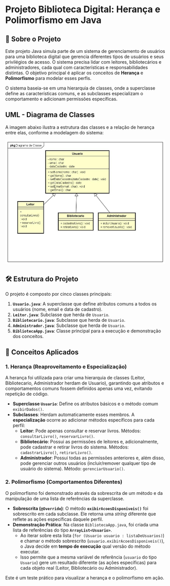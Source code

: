 # Projeto Biblioteca Digital: Herança e Polimorfismo em Java

## 📜 Sobre o Projeto

Este projeto Java simula parte de um sistema de gerenciamento de usuários para uma biblioteca digital que gerencia diferentes tipos de usuários e seus privilégios de acesso. O sistema precisa lidar com leitores, bibliotecários e administradores, cada qual com características e responsabilidades distintas. O objetivo principal é aplicar os conceitos de **Herança** e **Polimorfismo** para modelar esses perfis.

O sistema baseia-se em uma hierarquia de classes, onde a superclasse define as características comuns, e as subclasses especializam o comportamento e adicionam permissões específicas.

##  UML - Diagrama de Classes

A imagem abaixo ilustra a estrutura das classes e a relação de herança entre elas, conforme a modelagem do sistema:

![Diagrama de Classes do Sistema de Biblioteca Digital](diagrama_de_classe.jpg) 
## 🛠️ Estrutura do Projeto

O projeto é composto por cinco classes principais:

1.  **`Usuario.java`**: A superclasse que define atributos comuns a todos os usuários (nome, email e data de cadastro).
2.  **`Leitor.java`**: Subclasse que herda de `Usuario`.
3.  **`Bibliotecario.java`**: Subclasse que herda de `Usuario`.
4.  **`Administrador.java`**: Subclasse que herda de `Usuario`.
5.  **`BibliotecaApp.java`**: Classe principal para a execução e demonstração dos conceitos.

## 🔑 Conceitos Aplicados

### 1. Herança (Reaproveitamento e Especialização)

A herança foi utilizada para criar uma hierarquia de classes (Leitor, Bibliotecario, Administrador herdam de Usuario), garantindo que atributos e comportamentos comuns fossem definidos apenas uma vez, evitando repetição de código.

* **Superclasse `Usuario`**: Define os atributos básicos e o método comum `exibirDados()`.
* **Subclasses**: Herdam automaticamente esses membros. A **especialização** ocorre ao adicionar métodos específicos para cada perfil:
    * **Leitor**: Pode apenas consultar e reservar livros. Métodos: `consultarLivro()`, `reservarLivro()`.
    * **Bibliotecário**: Possui as permissões de leitores e, adicionalmente, pode cadastrar e retirar livros do sistema. Métodos: `cadastrarLivro()`, `retirarLivro()`.
    * **Administrador**: Possui todas as permissões anteriores e, além disso, pode gerenciar outros usuários (incluir/remover qualquer tipo de usuário do sistema). Método: `gerenciarUsuario()`.

### 2. Polimorfismo (Comportamentos Diferentes)

O polimorfismo foi demonstrado através da sobrescrita de um método e da manipulação de uma lista de referências da superclasse.

* **Sobrescrita (`@Override`)**: O método **`exibirAcoesDisponiveis()`** foi sobrescrito em cada subclasse. Ele retorna uma *string* diferente que reflete as ações específicas daquele perfil.
* **Demonstração Prática**: Na classe `BibliotecaApp.java`, foi criada uma lista de referências do tipo **`ArrayList<Usuario>`**.
    * Ao iterar sobre esta lista (`for (Usuario usuario : listaDeUsuarios)`) e chamar o método sobrescrito (`usuario.exibirAcoesDisponiveis()`), o Java decide em **tempo de execução** qual versão do método executar.
    * Isso permite que a mesma variável de referência (`usuario` do tipo `Usuario`) gere um resultado diferente (as ações específicas) para cada objeto real (Leitor, Bibliotecário ou Administrador).

Este é um teste prático para visualizar a herança e o polimorfismo em ação.
